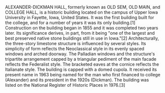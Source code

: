 ALEXANDER-DICKMAN HALL, formerly known as OLD SEM, OLD MAIN, and COLLEGE HALL, is a historic building located on the campus of Upper Iowa University in Fayette, Iowa, United States. It was the first building built for the college, and for a number of years it was its only building.[1] Construction on the building began in 1855 and it was completed two years later. Its significance derives, in part, from it being "one of the largest and best preserved native stone buildings still in use in Iowa."[2] Architecturally, the three-story limestone structure is influenced by several styles. Its simplicity of form reflects the Neoclassical style in its evenly spaced windows and arched doorway. The Palladian windows and the structure's tripartite arrangement capped by a triangular pediment of the main facade reflects the Federalist style. The bracketed eaves at the cornice reflects the Italianate style. The building is capped with a domed cupola. It received its present name in 1963 being named for the man who first financed to college (Alexander) and its president in the 1920s (Dickman). The building was listed on the National Register of Historic Places in 1976.[3]
